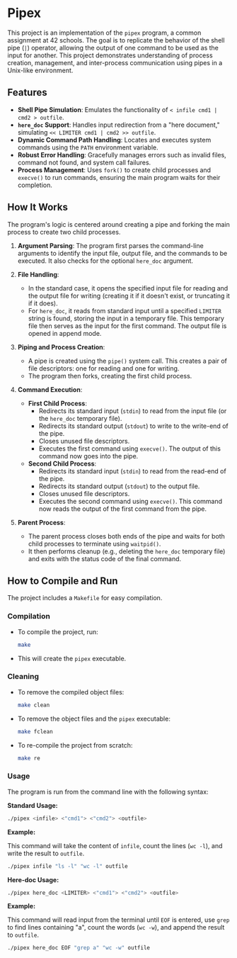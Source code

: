 # Pipex

This project is an implementation of the `pipex` program, a common assignment at 42 schools. The goal is to replicate the behavior of the shell pipe (`|`) operator, allowing the output of one command to be used as the input for another. This project demonstrates understanding of process creation, management, and inter-process communication using pipes in a Unix-like environment.

## Features

- **Shell Pipe Simulation**: Emulates the functionality of `< infile cmd1 | cmd2 > outfile`.
- **`here_doc` Support**: Handles input redirection from a "here document," simulating `<< LIMITER cmd1 | cmd2 >> outfile`.
- **Dynamic Command Path Handling**: Locates and executes system commands using the `PATH` environment variable.
- **Robust Error Handling**: Gracefully manages errors such as invalid files, command not found, and system call failures.
- **Process Management**: Uses `fork()` to create child processes and `execve()` to run commands, ensuring the main program waits for their completion.

## How It Works

The program's logic is centered around creating a pipe and forking the main process to create two child processes.

1.  **Argument Parsing**: The program first parses the command-line arguments to identify the input file, output file, and the commands to be executed. It also checks for the optional `here_doc` argument.

2.  **File Handling**:
    - In the standard case, it opens the specified input file for reading and the output file for writing (creating it if it doesn't exist, or truncating it if it does).
    - For `here_doc`, it reads from standard input until a specified `LIMITER` string is found, storing the input in a temporary file. This temporary file then serves as the input for the first command. The output file is opened in append mode.

3.  **Piping and Process Creation**:
    - A pipe is created using the `pipe()` system call. This creates a pair of file descriptors: one for reading and one for writing.
    - The program then forks, creating the first child process.

4.  **Command Execution**:
    - **First Child Process**:
        - Redirects its standard input (`stdin`) to read from the input file (or the `here_doc` temporary file).
        - Redirects its standard output (`stdout`) to write to the write-end of the pipe.
        - Closes unused file descriptors.
        - Executes the first command using `execve()`. The output of this command now goes into the pipe.
    - **Second Child Process**:
        - Redirects its standard input (`stdin`) to read from the read-end of the pipe.
        - Redirects its standard output (`stdout`) to the output file.
        - Closes unused file descriptors.
        - Executes the second command using `execve()`. This command now reads the output of the first command from the pipe.

5.  **Parent Process**:
    - The parent process closes both ends of the pipe and waits for both child processes to terminate using `waitpid()`.
    - It then performs cleanup (e.g., deleting the `here_doc` temporary file) and exits with the status code of the final command.

## How to Compile and Run

The project includes a `Makefile` for easy compilation.

### Compilation

-   To compile the project, run:
    ```bash
    make
    ```
-   This will create the `pipex` executable.

### Cleaning

-   To remove the compiled object files:
    ```bash
    make clean
    ```
-   To remove the object files and the `pipex` executable:
    ```bash
    make fclean
    ```
-   To re-compile the project from scratch:
    ```bash
    make re
    ```

### Usage

The program is run from the command line with the following syntax:

**Standard Usage:**

```bash
./pipex <infile> <"cmd1"> <"cmd2"> <outfile>
```

**Example:**

This command will take the content of `infile`, count the lines (`wc -l`), and write the result to `outfile`.

```bash
./pipex infile "ls -l" "wc -l" outfile
```

**Here-doc Usage:**

```bash
./pipex here_doc <LIMITER> <"cmd1"> <"cmd2"> <outfile>
```

**Example:**

This command will read input from the terminal until `EOF` is entered, use `grep` to find lines containing "a", count the words (`wc -w`), and append the result to `outfile`.

```bash
./pipex here_doc EOF "grep a" "wc -w" outfile
```
